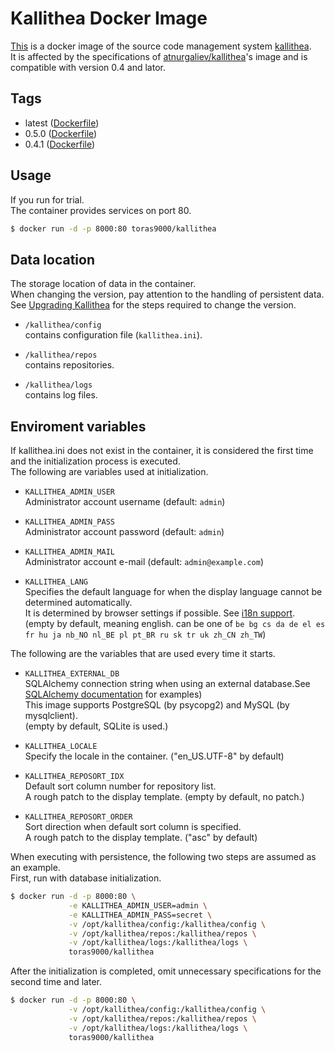 # Kallithea Docker Image

[This](https://hub.docker.com/r/toras9000/kallithea) is a docker image of the source code management system [kallithea](https://kallithea-scm.org/).  
It is affected by the specifications of [atnurgaliev/kallithea](https://hub.docker.com/r/atnurgaliev/kallithea)'s image and is compatible with version 0.4 and lator.  

## Tags

- latest ([Dockerfile](https://github.com/toras9000/docker-kallithea/blob/master/build/Dockerfile))
- 0.5.0 ([Dockerfile](https://github.com/toras9000/docker-kallithea/blob/v0.5.0/build/Dockerfile))
- 0.4.1 ([Dockerfile](https://github.com/toras9000/docker-kallithea/blob/v0.4.1/build/Dockerfile))

## Usage

If you run for trial.  
The container provides services on port 80.  

```bash
$ docker run -d -p 8000:80 toras9000/kallithea
```

## Data location

The storage location of data in the container.  
When changing the version, pay attention to the handling of persistent data.  
See [Upgrading Kallithea](https://kallithea.readthedocs.io/en/latest/upgrade.html) for the steps required to change the version.  

- `/kallithea/config`  
contains configuration file (`kallithea.ini`).  

- `/kallithea/repos`  
contains repositories.  

- `/kallithea/logs`  
contains log files.  

## Enviroment variables

If kallithea.ini does not exist in the container, it is considered the first time and the initialization process is executed.  
The following are variables used at initialization.  

- `KALLITHEA_ADMIN_USER`  
Administrator account username (default: `admin`)  

- `KALLITHEA_ADMIN_PASS`  
Administrator account password (default: `admin`)  

- `KALLITHEA_ADMIN_MAIL`  
Administrator account e-mail (default: `admin@example.com`)  

- `KALLITHEA_LANG`  
Specifies the default language for when the display language cannot be determined automatically.  
It is determined by browser settings if possible. See [i18n support](https://kallithea.readthedocs.io/en/latest/setup.html#internationalization-i18n-support).  
(empty by default, meaning english. can be one of `be bg cs da de el es fr hu ja nb_NO nl_BE pl pt_BR ru sk tr uk zh_CN zh_TW`)  

The following are the variables that are used every time it starts.  

- `KALLITHEA_EXTERNAL_DB`  
SQLAlchemy connection string when using an external database.See [SQLAlchemy documentation](https://docs.sqlalchemy.org/en/12/core/engines.html#database-urls) for examples)  
This image supports PostgreSQL (by psycopg2) and MySQL (by mysqlclient).  
(empty by default, SQLite is used.)  

- `KALLITHEA_LOCALE`  
Specify the locale in the container.  ("en_US.UTF-8" by default)  

- `KALLITHEA_REPOSORT_IDX`  
Default sort column number for repository list.  
A rough patch to the display template. (empty by default, no patch.)  

- `KALLITHEA_REPOSORT_ORDER`  
Sort direction when default sort column is specified.  
A rough patch to the display template. ("asc" by default)  

When executing with persistence, the following two steps are assumed as an example.  
First, run with database initialization.  

```bash
$ docker run -d -p 8000:80 \
             -e KALLITHEA_ADMIN_USER=admin \
             -e KALLITHEA_ADMIN_PASS=secret \
             -v /opt/kallithea/config:/kallithea/config \
             -v /opt/kallithea/repos:/kallithea/repos \
             -v /opt/kallithea/logs:/kallithea/logs \
             toras9000/kallithea
```

After the initialization is completed, omit unnecessary specifications for the second time and later.  

```bash
$ docker run -d -p 8000:80 \
             -v /opt/kallithea/config:/kallithea/config \
             -v /opt/kallithea/repos:/kallithea/repos \
             -v /opt/kallithea/logs:/kallithea/logs \
             toras9000/kallithea
```
